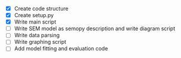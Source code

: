 * [x] Create code structure
* [x] Create setup.py
* [x] Write main script
* [ ] Write SEM model as semopy description and write diagram script
* [ ] Write data parsing
* [ ] Write graphing script
* [ ] Add model fitting and evaluation code